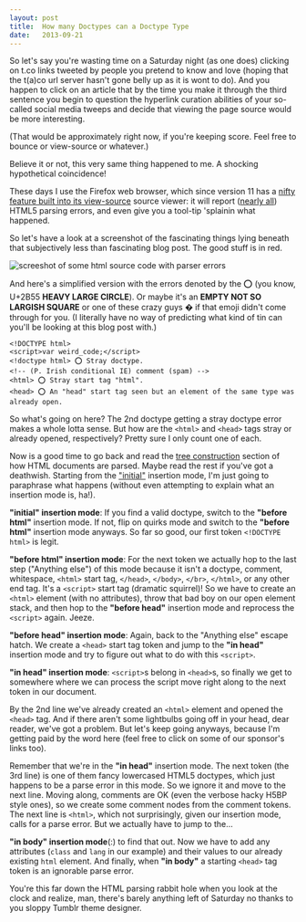 ```yaml
---
layout: post
title:  How many Doctypes can a Doctype Type
date:   2013-09-21
---
```


So let's say you're wasting time on a Saturday night (as one does) clicking on t.co links tweeted by people you pretend to know and love (hoping that the t(a)co url server hasn't gone belly up as it is wont to do). And you happen to click on an article that by the time you make it through the third sentence you begin to question the hyperlink curation abilities of your so-called social media tweeps and decide that viewing the page source would be more interesting.

(That would be approximately right now, if you're keeping score. Feel free to bounce or view-source or whatever.)

Believe it or not, this very same thing happened to me. A shocking hypothetical coincidence!

These days I use the Firefox web browser, which since version 11 has a [nifty feature built into its view-source][vs] source viewer: it will report ([nearly all][nearly]) HTML5 parsing errors, and even give you a tool-tip 'splainin what happened. 

So let's have a look at a screenshot of the fascinating things lying beneath that subjectively less than fascinating blog post. The good stuff is in red.

<img src="http://miketaylr.com/posts/assets/vs.png" alt="screeshot of some html source code with parser errors">

And here's a simplified version with the errors denoted by the ⭕ (you know, U+2B55 **HEAVY LARGE CIRCLE**). Or maybe it's an **EMPTY NOT SO LARGISH SQUARE** or one of these crazy guys � if that emoji didn't come through for you. (I literally have no way of predicting what kind of tin can you'll be looking at this blog post with.)

```
<!DOCTYPE html>
<script>var weird_code;</script>
<!doctype html> ⭕ Stray doctype.
<!-- (P. Irish conditional IE) comment (spam) -->
<html> ⭕ Stray start tag "html".
<head> ⭕ An "head" start tag seen but an element of the same type was
already open.
```

So what's going on here? The 2nd doctype getting a stray doctype error makes a whole lotta sense. But how are the `<html>` and `<head>` tags stray or already opened, respectively? Pretty sure I only count one of each.

Now is a good time to go back and read the [tree construction][tree] section of how HTML documents are parsed. Maybe read the rest if you've got a deathwish. Starting from the ["initial"][init] insertion mode, I'm just going to paraphrase what happens (without even attempting to explain what an insertion mode is, ha!).

**"initial" insertion mode**: If you find a valid doctype, switch to the **"before html"** insertion mode. If not, flip on quirks mode and switch to the **"before html"** insertion mode anyways. So far so good, our first token `<!DOCTYPE html>` is legit.

**"before html" insertion mode**: For the next token we actually hop to the last step ("Anything else") of this mode because it isn't a doctype, comment, whitespace, `<html>` start tag, `</head>`, `</body>`, `</br>`, `</html>`, or any other end tag. It's a `<script>` start tag (dramatic squirrel)! So we have to create an `<html>` element (with no attributes), throw that bad boy on our open element stack, and then hop to the **"before head"** insertion mode and reprocess the `<script>` again. Jeeze.

**"before head" insertion mode**: Again, back to the "Anything else" escape hatch. We create a `<head>` start tag token and jump to the **"in head"** insertion mode and try to figure out what to do with this `<script>`.

**"in head" insertion mode**: `<script>`s belong in `<head>`s, so finally we get to somewhere where we can process the script move right along to the next token in our document.

By the 2nd line we've already created an `<html>` element and opened the `<head>` tag. And if there aren't some lightbulbs going off in your head, dear reader, we've got a problem. But let's keep going anyways, because I'm getting paid by the word here (feel free to click on some of our sponsor's links too).

Remember that we're in the **"in head"** insertion mode. The next token (the 3rd line) is one of them fancy lowercased HTML5 doctypes, which just happens to be a parse error in this mode. So we ignore it and move to the next line. Moving along, comments are OK (even the verbose hacky H5BP style ones), so we create some comment nodes from the comment tokens. The next line is `<html>`, which not surprisingly, given our insertion mode, calls for a parse error. But we actually have to jump to the… 

 **"in body" insertion mode**(:) to find that out. Now we have to add any attributes (`class` and `lang` in our example) and their values to our already existing `html` element. And finally, when **"in body"** a starting `<head>` tag token is an ignorable parse error.

 You're this far down the HTML parsing rabbit hole when you look at the clock and realize, man, there's barely anything left of Saturday no thanks to you sloppy Tumblr theme designer.



[nearly]: https://developer.mozilla.org/en-US/docs/View_source#Not_all_parse_errors_are_reported
[vs]: http://hsivonen.iki.fi/view-source/
[tree]: http://www.whatwg.org/specs/web-apps/current-work/multipage/tree-construction.html
[init]: http://www.whatwg.org/specs/web-apps/current-work/multipage/tree-construction.html#the-initial-insertion-mode
